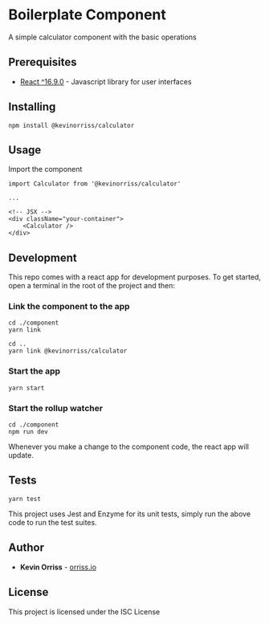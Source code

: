# Boilerplate Component

A simple calculator component with the basic operations

## Prerequisites

* [React ^16.9.0](https://reactjs.org/) - Javascript library for user interfaces

## Installing

```
npm install @kevinorriss/calculator
```

## Usage

Import the component

```
import Calculator from '@kevinorriss/calculator'

...

<!-- JSX -->
<div className="your-container">
    <Calculator />
</div>
```

## Development

This repo comes with a react app for development purposes. To get started, open a terminal in the root of the project and then:

### Link the component to the app
```
cd ./component
yarn link

cd ..
yarn link @kevinorriss/calculator
```

### Start the app
```
yarn start
```

### Start the rollup watcher
```
cd ./component
npm run dev
```

Whenever you make a change to the component code, the react app will update.

## Tests
```
yarn test
```

This project uses Jest and Enzyme for its unit tests, simply run the above code to run the test suites.

## Author

* **Kevin Orriss** - [orriss.io](http://orriss.io)

## License

This project is licensed under the ISC License